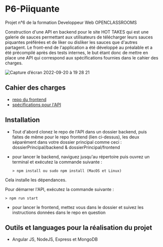 # P6-Piiquante

Projet n°6 de la formation Developpeur Web OPENCLASSROOMS

Construction d'une API en backend pour le site HOT TAKES qui est une galerie de sauces permettant aux utilisateurs de télécharger leurs sauces piquantes préférées et de liker ou disliker les sauces que d'autres partagent. Le front-end de l'application a été développé au préalable et a été précompilé après des tests internes, le but étant donc de mettre en place une API qui correspond aux spécifications fournies dans le cahier des charges.

![Capture d’écran 2022-09-20 à 19 28 21](https://user-images.githubusercontent.com/67756654/191325080-e75f54ab-ce6e-4c00-990f-ae511c1ce237.png)

## Cahier des charges

- [repo du frontend](https://github.com/OpenClassrooms-Student-Center/Web-Developer-P6)
- [spécifications pour l'API](https://s3.eu-west-1.amazonaws.com/course.oc-static.com/projects/DWJ_FR_P6/Requirements_DW_P6.pdf)

## Installation

- Tout d'abord clonez le repo de l'API dans un dossier backend, puis faites de même pour le repo frontend (lien ci-dessus), les deux séparément dans votre dossier principal comme ceci : dossierPrincipal/backend & dossierPrincipal/frontend

- pour lancer le backend, naviguez jusqu'au répertoire puis ouvrez un terminal et exécutez la commande suivante :

      > npm install ou sudo npm install (MacOS et Linux)

Cela installe les dépendances.

Pour démarrer l'API, exécutez la commande suivante :

    > npm run start

- pour lancer le frontend, mettez vous dans le dossier et suivez les instructions données dans le repo en question

## Outils et languages pour la réalisation du projet

- Angular JS, NodeJS, Express et MongoDB

